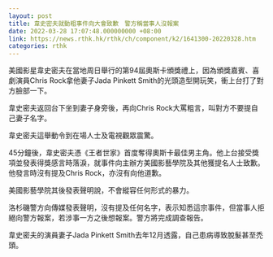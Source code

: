 ```yaml
---
layout: post
title: 韋史密夫就動粗事件向大會致歉　警方稱當事人沒報案
date: 2022-03-28 17:07:48.000000000 +08:00
link: https://news.rthk.hk/rthk/ch/component/k2/1641300-20220328.htm
categories: rthk
---
```


美國影星韋史密夫在當地周日舉行的第94屆奧斯卡頒獎禮上，因為頒獎嘉賓、喜劇演員Chris Rock拿他妻子Jada Pinkett Smith的光頭造型開玩笑，衝上台打了對方臉部一下。

韋史密夫返回台下坐到妻子身旁後，再向Chris Rock大罵粗言，叫對方不要提自己妻子名字。

韋史密夫這舉動令到在場人士及電視觀眾震驚。

45分鐘後，韋史密夫憑《王者世家》首度奪得奧斯卡最佳男主角。他上台接受獎項並發表得獎感言時落淚，就事件向主辦方美國影藝學院及其他獲提名人士致歉。他發言時沒有提及Chris Rock，亦沒有向他道歉。

美國影藝學院其後發表聲明說，不會縱容任何形式的暴力。 

洛杉磯警方向傳媒發表聲明，沒有提及任何名字，表示知悉這宗事件，但當事人拒絕向警方報案，若涉事一方之後想報案。警方將完成調查報告。

韋史密夫的演員妻子Jada Pinkett Smith去年12月透露，自己患病導致脫髮甚至禿頭。
